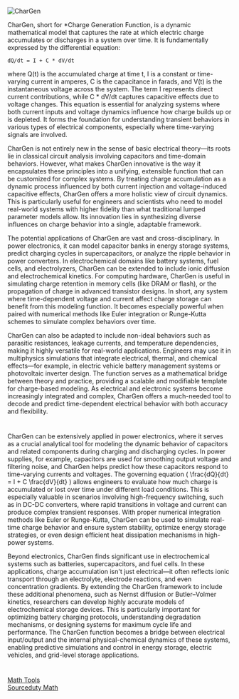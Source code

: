 ![CharGen](https://github.com/user-attachments/assets/cd7e798e-7a22-490b-9b6d-746dcf9f991a)

CharGen, short for *Charge Generation Function, is a dynamic mathematical model that captures the rate at which electric charge accumulates or discharges in a system over time. It is fundamentally expressed by the differential equation:

    dQ/dt = I + C * dV/dt

where Q(t) is the accumulated charge at time t, I is a constant or time-varying current in amperes, C is the capacitance in farads, and V(t) is the instantaneous voltage across the system. The term I represents direct current contributions, while C * dV/dt captures capacitive effects due to voltage changes. This equation is essential for analyzing systems where both current inputs and voltage dynamics influence how charge builds up or is depleted. It forms the foundation for understanding transient behaviors in various types of electrical components, especially where time-varying signals are involved.

CharGen is not entirely new in the sense of basic electrical theory—its roots lie in classical circuit analysis involving capacitors and time-domain behaviors. However, what makes CharGen innovative is the way it encapsulates these principles into a unifying, extensible function that can be customized for complex systems. By treating charge accumulation as a dynamic process influenced by both current injection and voltage-induced capacitive effects, CharGen offers a more holistic view of circuit dynamics. This is particularly useful for engineers and scientists who need to model real-world systems with higher fidelity than what traditional lumped parameter models allow. Its innovation lies in synthesizing diverse influences on charge behavior into a single, adaptable framework.

The potential applications of CharGen are vast and cross-disciplinary. In power electronics, it can model capacitor banks in energy storage systems, predict charging cycles in supercapacitors, or analyze the ripple behavior in power converters. In electrochemical domains like battery systems, fuel cells, and electrolyzers, CharGen can be extended to include ionic diffusion and electrochemical kinetics. For computing hardware, CharGen is useful in simulating charge retention in memory cells (like DRAM or flash), or the propagation of charge in advanced transistor designs. In short, any system where time-dependent voltage and current affect charge storage can benefit from this modeling function. It becomes especially powerful when paired with numerical methods like Euler integration or Runge-Kutta schemes to simulate complex behaviors over time.

CharGen can also be adapted to include non-ideal behaviors such as parasitic resistances, leakage currents, and temperature dependencies, making it highly versatile for real-world applications. Engineers may use it in multiphysics simulations that integrate electrical, thermal, and chemical effects—for example, in electric vehicle battery management systems or photovoltaic inverter design. The function serves as a mathematical bridge between theory and practice, providing a scalable and modifiable template for charge-based modeling. As electrical and electronic systems become increasingly integrated and complex, CharGen offers a much-needed tool to decode and predict time-dependent electrical behavior with both accuracy and flexibility.

#

CharGen can be extensively applied in power electronics, where it serves as a crucial analytical tool for modeling the dynamic behavior of capacitors and related components during charging and discharging cycles. In power supplies, for example, capacitors are used for smoothing output voltage and filtering noise, and CharGen helps predict how these capacitors respond to time-varying currents and voltages. The governing equation \( \frac{dQ}{dt} = I + C \frac{dV}{dt} \) allows engineers to evaluate how much charge is accumulated or lost over time under different load conditions. This is especially valuable in scenarios involving high-frequency switching, such as in DC-DC converters, where rapid transitions in voltage and current can produce complex transient responses. With proper numerical integration methods like Euler or Runge-Kutta, CharGen can be used to simulate real-time charge behavior and ensure system stability, optimize energy storage strategies, or even design efficient heat dissipation mechanisms in high-power systems.

Beyond electronics, CharGen finds significant use in electrochemical systems such as batteries, supercapacitors, and fuel cells. In these applications, charge accumulation isn't just electrical—it often reflects ionic transport through an electrolyte, electrode reactions, and even concentration gradients. By extending the CharGen framework to include these additional phenomena, such as Nernst diffusion or Butler–Volmer kinetics, researchers can develop highly accurate models of electrochemical storage devices. This is particularly important for optimizing battery charging protocols, understanding degradation mechanisms, or designing systems for maximum cycle life and performance. The CharGen function becomes a bridge between electrical input/output and the internal physical-chemical dynamics of these systems, enabling predictive simulations and control in energy storage, electric vehicles, and grid-level storage applications.

#

[Math Tools](https://github.com/sourceduty/Math_Tools)
<br>
[Sourceduty Math](https://chatgpt.com/g/g-67cc981656b8819196c22b67c9fbbb8c-sourceduty-math)

